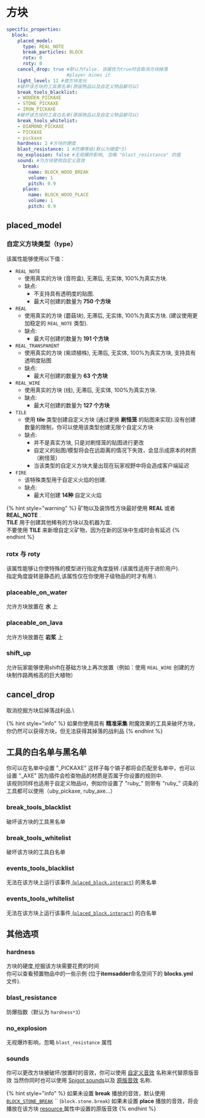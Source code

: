 # 方块

```yaml
specific_properties:
  block:
    placed_model:
      type: REAL_NOTE
      break_particles: BLOCK
      rotx: 0
      roty: 0
    cancel_drop: true #默认为false. 该属性为true时会取消方块掉落
                      #player mines it
    light_level: 12 #使方块发光
    #破坏该方块的工具黑名单(原版物品以及自定义物品都可以)
    break_tools_blacklist:
    - WOODEN_PICKAXE
    - STONE_PICKAXE
    - IRON_PICKAXE
    #破坏该方块的工具白名单(原版物品以及自定义物品都可以)
    break_tools_whitelist:
    - DIAMOND_PICKAXE
    - PICKAXE
    - pickaxe
    hardness: 2 #方块的硬度
    blast_resistance: 1 #防爆等级(默认为硬度*3)
    no_explosion: false #无视爆炸影响, 忽略 "blast_resistance" 的值
    sound: #为方块使用自定义音效
      break:
        name: BLOCK_WOOD_BREAK
        volume: 1
        pitch: 0.9
      place:
        name: BLOCK_WOOD_PLACE
        volume: 1
        pitch: 0.9
```

## placed\_model&#x20;

### 自定义方块类型（type）

该属性能够使用以下值：

* `REAL_NOTE`
  * 使用真实的方块 (音符盒), 无滞后, 无实体, 100%为真实方块.
  * 缺点:&#x20;
    * 不支持具有透明度的贴图.&#x20;
    * 最大可创建的数量为 **750 个方块**
* `REAL`
  * 使用真实的方块 (蘑菇块), 无滞后, 无实体, 100%为真实方块. (建议使用更加稳定的 `REAL_NOTE` 类型).
  * 缺点:&#x20;
    * 最大可创建的数量为 **191 个方块**
* `REAL_TRANSPARENT`
  * 使用真实的方块 (紫颂植株), 无滞后, 无实体, 100%为真实方块, 支持具有透明度贴图
  * 缺点:&#x20;
    * 最大可创建的数量为 **63 个方块** 
* `REAL_WIRE`
  * 使用真实的方块 (线), 无滞后, 无实体, 100%为真实方块.
  * 缺点:&#x20;
    * 最大可创建的数量为 **127 个方块**
* `TILE`
  * 使用 **tile** 类型创建自定义方块 (通过更换 **刷怪笼** 的贴图来实现).没有创建数量的限制，你可以使用该类型创建无限个自定义方块
  * 缺点:
    * 并不是真实方块, 只是对刷怪笼的贴图进行更改
    * 自定义的贴图/模型将会在远距离的情况下失效，会显示成原本的材质（刷怪笼）
    * 当该类型的自定义方块大量出现在玩家视野中将会造成客户端延迟
* `FIRE`
  * 该特殊类型用于自定义火焰的创建.
  * 缺点:&#x20;
    * 最大可创建 **14种** 自定义火焰

{% hint style="warning" %}
矿物以及装饰性方块最好使用 **REAL** 或者 **REAL_NOTE** .\
**TILE** 用于创建其他稀有的方块以及机器为宜.\
不要使用 **TILE** 来新增自定义矿物，因为在新的区块中生成时会有延迟
{% endhint %}

### rotx 与 roty

该属性能够让你使特殊的模型进行指定角度旋转.(该属性适用于进阶用户).\
指定角度旋转是静态的,该属性仅在你使用子级物品的时才有用.\


### placeable\_on\_water

允许方块放置在 **水** 上

### **placeable\_on\_lava**

允许方块放置在 **岩浆** 上

### shift\_up

允许玩家能够使用shift在基础方块上再次放置（例如：使用 `REAL_WIRE` 创建的方块制作路两格高的巨大植物）

## cancel\_drop

取消挖掘方块后掉落战利品.\

{% hint style="info" %}
如果你使用具有 **精准采集** 附魔效果的工具来破坏方块，你仍然可以获得方块，但无法获得其掉落的战利品&#x20;
{% endhint %}

## 工具的白名单与黑名单

你可以在名单中设置 "\_PICKAXE" 这样子每个镐子都将会匹配至名单中，也可以设置 "\_AXE" 因为插件会检查物品的材质是否属于你设置的规则中.\
该规则同样也适用于自定义物品id，例如你设置了 "ruby\_" 则带有 "ruby\_" 词条的工具都可以使用（uby\_pickaxe, ruby\_axe...）

### break\_tools\_blacklist

破坏该方块的工具黑名单

### break\_tools\_whitelist

破坏该方块的工具白名单

### events\_tools\_blacklist

无法在该方块上运行该事件[ (`placed_block.interact`)](../events/#list-of-events) 的黑名单

### events\_tools\_whitelist

无法在该方块上运行该事件[ (`placed_block.interact`)](../events/#list-of-events) 的白名单

## 其他选项

### hardness

方块的硬度,挖掘该方块需要花费的时间 \
你可以查看预置物品中的一些示例 (位于**itemsadder**命名空间下的 **blocks.yml** 文件).

### blast\_resistance

防爆指数（默认为 `hardness*3`）

### no\_explosion

无视爆炸影响，忽略 `blast_resistance` 属性

### sounds

你可以更改方块被破坏/放置时的音效，你可以使用 [自定义音效](../../sounds/) 名称来代替原版音效
当然你同时也可以使用 [Spigot sounds](https://hub.spigotmc.org/javadocs/spigot/org/bukkit/Sound.html)以及 [原版音效](https://www.digminecraft.com/lists/sound\_list\_pc.php) 名称.

{% hint style="info" %}
如果未设置 **break** 播放的音效，默认使用 [`BLOCK_STONE_BREAK`](https://hub.spigotmc.org/javadocs/spigot/org/bukkit/Sound.html#BLOCK\_STONE\_BREAK)  ``  (`block.stone.break`)
如果未设置 **place** 播放的音效，将会播放在该方块 [resource ](../resource/) 属性中设置的原版音效
{% endhint %}
